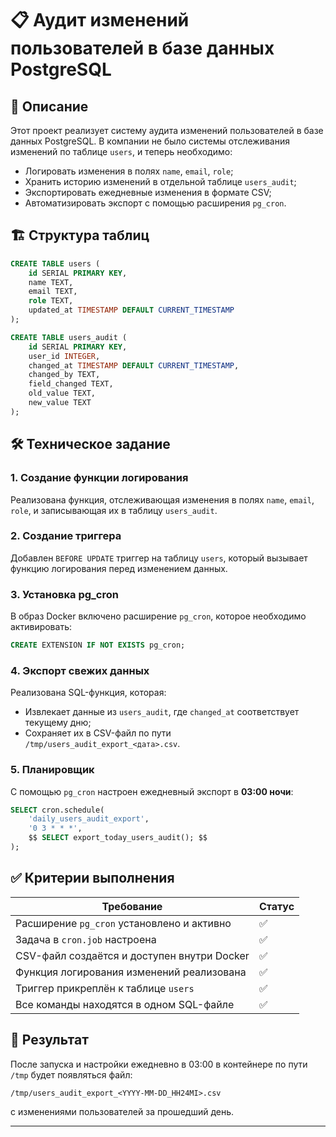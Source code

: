 # 📋 Аудит изменений пользователей в базе данных PostgreSQL

## 📘 Описание

Этот проект реализует систему аудита изменений пользователей в базе данных PostgreSQL. В компании не было системы отслеживания изменений по таблице `users`, и теперь необходимо:

- Логировать изменения в полях `name`, `email`, `role`;
- Хранить историю изменений в отдельной таблице `users_audit`;
- Экспортировать ежедневные изменения в формате CSV;
- Автоматизировать экспорт с помощью расширения `pg_cron`.

## 🏗 Структура таблиц

```sql
CREATE TABLE users (
    id SERIAL PRIMARY KEY,
    name TEXT,
    email TEXT,
    role TEXT,
    updated_at TIMESTAMP DEFAULT CURRENT_TIMESTAMP
);

CREATE TABLE users_audit (
    id SERIAL PRIMARY KEY,
    user_id INTEGER,
    changed_at TIMESTAMP DEFAULT CURRENT_TIMESTAMP,
    changed_by TEXT,
    field_changed TEXT,
    old_value TEXT,
    new_value TEXT
);
```

## 🛠 Техническое задание

### 1. Создание функции логирования

Реализована функция, отслеживающая изменения в полях `name`, `email`, `role`, и записывающая их в таблицу `users_audit`.

### 2. Создание триггера

Добавлен `BEFORE UPDATE` триггер на таблицу `users`, который вызывает функцию логирования перед изменением данных.

### 3. Установка pg_cron

В образ Docker включено расширение `pg_cron`, которое необходимо активировать:

```sql
CREATE EXTENSION IF NOT EXISTS pg_cron;
```

### 4. Экспорт свежих данных

Реализована SQL-функция, которая:

- Извлекает данные из `users_audit`, где `changed_at` соответствует текущему дню;
- Сохраняет их в CSV-файл по пути `/tmp/users_audit_export_<дата>.csv`.

### 5. Планировщик

С помощью `pg_cron` настроен ежедневный экспорт в **03:00 ночи**:

```sql
SELECT cron.schedule(
    'daily_users_audit_export',
    '0 3 * * *',
    $$ SELECT export_today_users_audit(); $$
);
```

## ✅ Критерии выполнения

| Требование | Статус |
|-----------|--------|
| Расширение `pg_cron` установлено и активно | ✅ |
| Задача в `cron.job` настроена | ✅ |
| CSV-файл создаётся и доступен внутри Docker | ✅ |
| Функция логирования изменений реализована | ✅ |
| Триггер прикреплён к таблице `users` | ✅ |
| Все команды находятся в одном SQL-файле | ✅ |


## 📅 Результат

После запуска и настройки ежедневно в 03:00 в контейнере по пути `/tmp` будет появляться файл:

```
/tmp/users_audit_export_<YYYY-MM-DD_HH24MI>.csv
```

с изменениями пользователей за прошедший день.

---